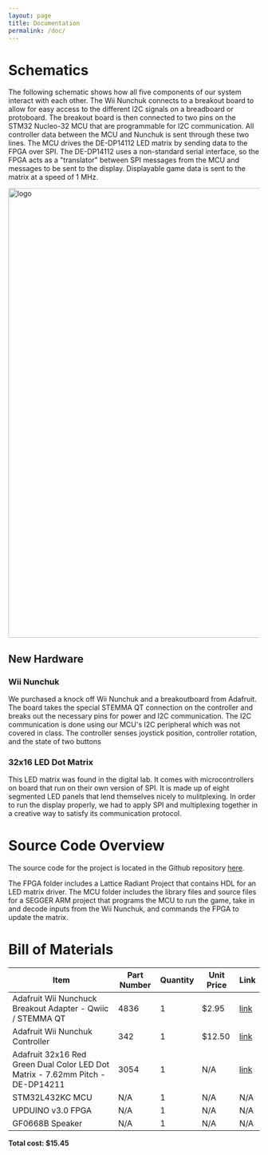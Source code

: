 ```yaml
---
layout: page
title: Documentation
permalink: /doc/
---
```


# Schematics
<!-- Include images of the schematics for your system. They should follow best practices for schematic drawings with all parts and pins clearly labeled. You may draw your schematics either with a software tool or neatly by hand. -->
The following schematic shows how all five components of our system interact with each other. The Wii Nunchuk connects to a breakout board to allow for easy access to the different I2C signals on a breadboard or protoboard. The breakout board is then connected to two pins on the STM32 Nucleo-32 MCU that are programmable for I2C communication. All controller data between the MCU and Nunchuk is sent through these two lines. The MCU drives the DE-DP14112 LED matrix by sending data to the FPGA over SPI. The DE-DP14112 uses a non-standard serial interface, so the FPGA acts as a "translator" between SPI messages from the MCU and messages to be sent to the display. Displayable game data is sent to the matrix at a speed of 1 MHz.

<div style="text-align: left">
  <img src="FA23-E155-A-MAZE-ing-Game-Project/docs/assets/schematics/E155 Labs - Project System Block Diagram.jpeg" alt="logo" width="900" />
</div>

## New Hardware

### Wii Nunchuk
We purchased a knock off Wii Nunchuk and a breakoutboard from Adafruit. The board takes the special STEMMA QT connection on the controller and breaks out the necessary pins for power and I2C communication. The I2C communication is done using our MCU's I2C peripheral which was not covered in class. The controller senses joystick position, controller rotation, and the state of two buttons

### 32x16 LED Dot Matrix 
This LED matrix was found in the digital lab. It comes with microcontrollers on board that run on their own version of SPI. It is made up of eight segmented LED panels that lend themselves nicely to mulitplexing. In order to run the display properly, we had to apply SPI and multiplexing together in a creative way to satisfy its communication protocol. 

# Source Code Overview
<!-- This section should include information to describe the organization of the code base and highlight how the code connects. -->
The source code for the project is located in the Github repository [here](https://github.com/Martin5009/amazing_game).

The FPGA folder includes a Lattice Radiant Project that contains HDL for an LED matrix driver. The MCU folder includes the library files and source files for a SEGGER ARM project that programs the MCU to run the game, take in and decode inputs from the Wii Nunchuk, and commands the FPGA to update the matrix.

# Bill of Materials
<!-- The bill of materials should include all the parts used in your project along with the prices and links.  -->

| Item | Part Number | Quantity | Unit Price | Link |
| ---- | ----------- | ----- | ---- | ---- |
| Adafruit Wii Nunchuck Breakout Adapter - Qwiic / STEMMA QT |  4836 | 1 | $2.95 |  [link](https://www.adafruit.com/product/4836) |
| Adafruit Wii Nunchuk Controller |  342 | 1 | $12.50 |  [link](https://www.adafruit.com/product/342) |
| Adafruit 32x16 Red Green Dual Color LED Dot Matrix - 7.62mm Pitch - DE-DP14211 | 3054 | 1 | N/A | [link](https://www.adafruit.com/product/3054) |
| STM32L432KC MCU | N/A | 1 | N/A | N/A |
| UPDUINO v3.0 FPGA | N/A | 1 | N/A | N/A |
| GF0668B Speaker | N/A | 1 | N/A | N/A |


**Total cost: $15.45**
